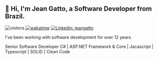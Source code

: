 <h2> 👋 Hi, I'm Jean Gatto, a Software Developer from Brazil.</h2>

![visitors](https://visitor-badge.laobi.icu/badge?page_id=jeangatto.jeangatto)
[![wakatime](https://wakatime.com/badge/user/50699097-5822-4d06-8a98-0c8fa389db9a.svg)](https://wakatime.com/@50699097-5822-4d06-8a98-0c8fa389db9a)
[![Linkedin: jeangatto](https://img.shields.io/badge/-jeangatto-blue?style=flat-square&logo=Linkedin&logoColor=white&link=https://www.linkedin.com/in/jeangatto/)](https://www.linkedin.com/in/jeangatto/)

<p>I've been working with software development for over 12 years.</p>
<p>Senior Software Developer C# | ASP.NET Framework & Core | Jacascript | Typescript | SOLID | Clean Code</p>
